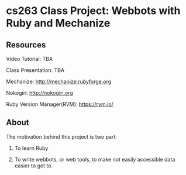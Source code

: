 cs263 Class Project: Webbots with Ruby and Mechanize
=====

Resources
-------

Video Tutorial: TBA

Class Presentation: TBA

Mechanize: http://mechanize.rubyforge.org

Nokogiri: http://nokogiri.org

Ruby Version Manager(RVM): https://rvm.io/

About
-------
The motivation behind this project is two part:

1. To learn Ruby 

2. To write webbots, or web tools, to make not easily accessible data easier to get to.
